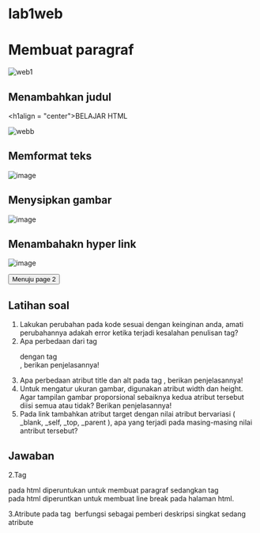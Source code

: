 # lab1web
# Membuat paragraf

![web1](https://github.com/muhamadabdulanas/lab1web/assets/115569493/a008f792-46d1-4bd7-b630-55ead96b05b3)

## Menambahkan judul

<h1align = "center">BELAJAR HTML</h1>

![webb](https://github.com/muhamadabdulanas/lab1web/assets/115569493/17da430b-ceab-4c5f-9452-fc8aa223b7ff)

## Memformat teks

![image](https://github.com/muhamadabdulanas/lab1web/assets/115569493/d0ba73df-1c92-441c-bbc1-379ecc3bce42)

## Menysipkan gambar

![image](https://github.com/muhamadabdulanas/lab1web/assets/115569493/b5985174-9144-4551-aea1-c09688c0ce62)

## Menambahakn hyper link

![image](https://github.com/muhamadabdulanas/lab1web/assets/115569493/eb8012f9-a889-4ba8-a0ca-c241a0edcb94)

  <div class="toogle">
      <a href="web2.html"><button>Menuju page 2</button></a>
  </div>

## Latihan soal

1. Lakukan perubahan pada kode sesuai dengan keinginan anda, amati perubahannya adakah
   error ketika terjadi kesalahan penulisan tag?
2. Apa perbedaan dari tag <p> dengan tag <br>, berikan penjelasannya!
3. Apa perbedaan atribut title dan alt pada tag <img>, berikan penjelasannya!
4. Untuk mengatur ukuran gambar, digunakan atribut width dan height. Agar tampilan gambar
   proporsional sebaiknya kedua atribut tersebut diisi semua atau tidak? Berikan penjelasannya!
5. Pada link tambahkan atribut target dengan nilai atribut bervariasi ( _blank, _self, _top,
   _parent ), apa yang terjadi pada masing-masing nilai antribut tersebut?

## Jawaban 
2.Tag <P> pada html diperuntukan untuk membuat paragraf sedangkan tag <br> pada html diperuntkan untuk membuat line break pada halaman html.

3.Atribute <alt> pada tag <img> berfungsi sebagai pemberi deskripsi singkat sedang atribute <title> memberikan informasi tambahan kepada user tentang gambar.

4.Tidak, mengisi salah satunya saja sudah cukup

jika anda ingin mengisi keduanya maka itu akan mengatur gambar secaara presisi dan gambar yang ditampilkan akan persis dan tidak mengubah proporsinya

jika anda mengisi salah satunya maka akan mempertahankan proporsi gambar aslinya dan hanya mengubah ukuran gambar sesuai atribut yang diisi.

5._blank Efek: Tautan akan membuka halaman yang terkait dalam jendela atau tab browser baru.

_self Efek: Tautan akan membuka halaman yang terkait di jendela atau tab yang sama di mana tautan tersebut berada.

_top Efek: Tautan akan membuka halaman yang terkait di jendela atau tab baru, menggantikan seluruh halaman web saat ini jika ada beberapa frame atau iframe.
